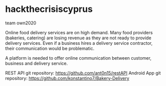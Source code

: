 # hackthecrisiscyprus
team own2020

Online food delivery services are on high demand.
Many food providers (bakeries, catering) are losing revenue as they are not ready to provide delivery services.
Even if a business hires a delivery service contractor, their communication would be problematic.

A platform is needed to offer online communication between customer, business and delivery service.


REST API git repository:
https://github.com/ant0n15/restAPI
Android App git repository:
https://github.com/konstantino7/Bakery-Delivery
